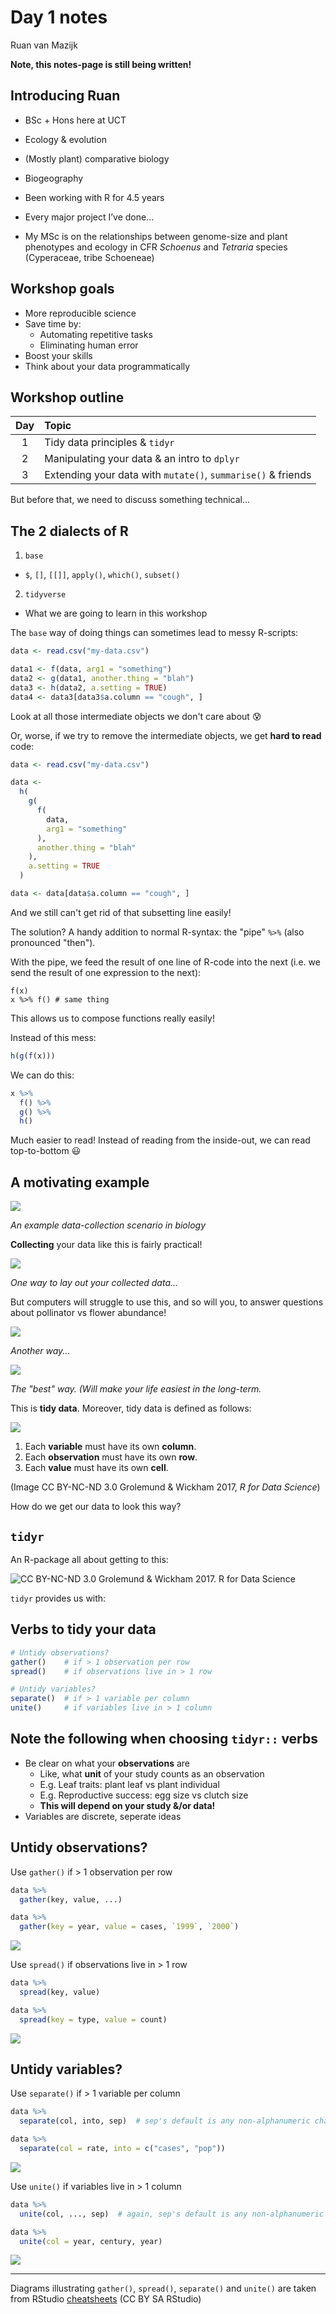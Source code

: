 # Day 1 notes

Ruan van Mazijk

**Note, this notes-page is still being written!**

## Introducing Ruan

- BSc + Hons here at UCT

- Ecology & evolution
- (Mostly plant) comparative biology
- Biogeography

- Been working with R for 4.5 years
- Every major project I’ve done...

- My MSc is on the relationships between genome-size and plant phenotypes and ecology in CFR _Schoenus_ and _Tetraria_ species (Cyperaceae, tribe Schoeneae)

## Workshop goals

- More reproducible science
- Save time by:
  - Automating repetitive tasks
  - Eliminating human error
- Boost your skills
- Think about your data programmatically

## Workshop outline

| Day | Topic                                                        |
|:---:|:-------------------------------------------------------------|
| 1   | Tidy data principles & `tidyr`                               |
| 2   | Manipulating your data & an intro to `dplyr`                 |
| 3   | Extending your data with `mutate()`, `summarise()` & friends |

But before that, we need to discuss something technical...

## The 2 dialects of R

1. `base`
  - `$`, `[]`, `[[]]`, `apply()`, `which()`, `subset()`
2. `tidyverse`
  - What we are going to learn in this workshop

The `base` way of doing things can sometimes lead to messy R-scripts:

```r
data <- read.csv("my-data.csv")

data1 <- f(data, arg1 = "something")
data2 <- g(data1, another.thing = "blah")
data3 <- h(data2, a.setting = TRUE)
data4 <- data3[data3$a.column == "cough", ]
```

Look at all those intermediate objects we don't care about :cold_sweat:

Or, worse, if we try to remove the intermediate objects, we get **hard to read** code:

```r
data <- read.csv("my-data.csv")

data <-
  h(
    g(
      f(
        data,
        arg1 = "something"
      ),
      another.thing = "blah"
    ),
    a.setting = TRUE
  )

data <- data[data$a.column == "cough", ]
```

And we still can't get rid of that subsetting line easily!

The solution? A handy addition to normal R-syntax: the "pipe" `%>%` (also pronounced "then").

With the pipe, we feed the result of one line of R-code into the next (i.e. we send the result of one expression to the next):

```
f(x)
x %>% f() # same thing
```

This allows us to compose functions really easily!

Instead of this mess:

```r
h(g(f(x)))
```

We can do this:

```r
x %>%
  f() %>%
  g() %>%
  h()
```

Much easier to read! Instead of reading from the inside-out, we can read top-to-bottom :smiley:

## A motivating example

![](../images/example-data-collection.png)

_An example data-collection scenario in biology_

**Collecting** your data like this is fairly practical!

![](../images/example-data-layout-1.png)

_One way to lay out your collected data..._

But computers will struggle to use this, and so will you, to answer questions about pollinator vs flower abundance!

![](../images/example-data-layout-2.png)

_Another way..._

![](../images/example-data-layout-3.png)

_The "best" way. (Will make your life easiest in the long-term._

This is **tidy data**. Moreover, tidy data is defined as follows:

![](../images/tidy-1.png)

1. Each **variable** must have its own **column**.
2. Each **observation** must have its own **row**.
3. Each **value** must have its own **cell**.

(Image CC BY-NC-ND 3.0 Grolemund & Wickham 2017, _R for Data Science_)

How do we get our data to look this way?

## `tidyr`

An R-package all about getting to this:

![CC BY-NC-ND 3.0 Grolemund & Wickham 2017. _R for Data Science_](../images/tidy-1.png)

`tidyr` provides us with:

## Verbs to tidy your data

```r
# Untidy observations?
gather()    # if > 1 observation per row
spread()    # if observations live in > 1 row

# Untidy variables?
separate()  # if > 1 variable per column
unite()     # if variables live in > 1 column 
```

## Note the following when choosing `tidyr::` verbs

- Be clear on what your **observations** are
    - Like, what **unit** of your study counts as an observation
    - E.g. Leaf traits: plant leaf vs plant individual
    - E.g. Reproductive success: egg size vs clutch size
    - **This will depend on your study &/or data!**
- Variables are discrete, seperate ideas

## Untidy observations?

Use `gather()` if > 1 observation per row

```r
data %>%
  gather(key, value, ...)

data %>%
  gather(key = year, value = cases, `1999`, `2000`)
```

![](../images/gather-example.png)

Use `spread()` if observations live in > 1 row

```r
data %>%
  spread(key, value)

data %>%
  spread(key = type, value = count)
```

![](../images/spread-example.png)

## Untidy variables?

Use `separate()` if > 1 variable per column

```r
data %>%
  separate(col, into, sep)  # sep's default is any non-alphanumeric character

data %>%
  separate(col = rate, into = c("cases", "pop"))
```

![](../images/separate-example.png)

Use `unite()` if variables live in > 1 column

```r
data %>%
  unite(col, ..., sep)  # again, sep's default is any non-alphanumeric character

data %>%
  unite(col = year, century, year)
```

![](../images/unite-example.png)


***

Diagrams illustrating `gather()`, `spread()`, `separate()` and `unite()` are taken from RStudio [cheatsheets](https://www.rstudio.com/resources/cheatsheets/) (CC BY SA RStudio)